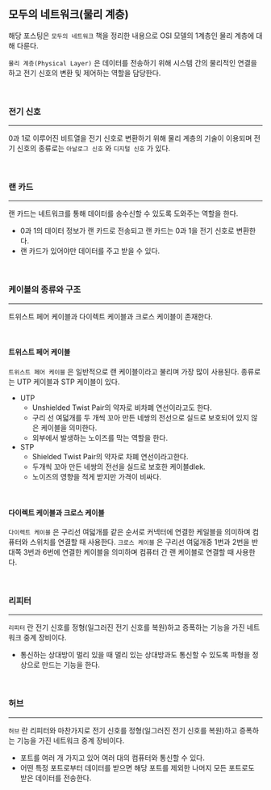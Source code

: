 ## 모두의 네트워크(물리 계층)

해당 포스팅은 `모두의 네트워크` 책을 정리한 내용으로 OSI 모델의 1계층인 물리 계층에 대해 다룬다.

`물리 계층(Physical Layer)` 은 데이터를 전송하기 위해 시스템 간의 물리적인 연결을 하고 전기 신호의 변환 및 제어하는 역할을 담당한다.

<br>

### 전기 신호
---

0과 1로 이루어진 비트열을 전기 신호로 변환하기 위해 물리 계층의 기술이 이용되며 전기 신호의 종류로는 `아날로그 신호` 와 `디지털 신호` 가 있다.

<br>

### 랜 카드
---

랜 카드는 네트워크를 통해 데이터를 송수신할 수 있도록 도와주는 역할을 한다.

- 0과 1의 데이터 정보가 랜 카드로 전송되고 랜 카드는 0과 1을 전기 신호로 변환한다.
- 랜 카드가 있어야만 데이터를 주고 받을 수 있다.

<br>

### 케이블의 종류와 구조
---

트위스트 페어 케이블과 다이렉트 케이블과 크로스 케이블이 존재한다.

<br>

#### 트위스트 페어 케이블

`트위스트 페어 케이블` 은 일반적으로 랜 케이블이라고 불리며 가장 많이 사용된다.
종류로는 UTP 케이블과 STP 케이블이 있다.

- UTP
  - Unshielded Twist Pair의 약자로 비차폐 연선이라고도 한다.
  - 구리 선 여덟개를 두 개씩 꼬아 만든 네쌍의 전선으로 실드로 보호되어 있지 않은 케이블을 의미한다.
  - 외부에서 발생하는 노이즈를 막는 역할을 한다.
- STP
  - Shielded Twist Pair의 약자로 차폐 연선이라고한다.
  -  두개씩 꼬아 만든 네쌍의 전선을 실드로 보호한 케이블dlek.
  -  노이즈의 영향을 적게 받지만 가격이 비싸다.

<br>

#### 다이렉트 케이블과 크로스 케이블

`다이렉트 케이블` 은 구리선 여덟개를 같은 순서로 커넥터에 연결한 케일블을 의미하며 컴퓨터와 스위치를 연결할 때 사용한다.
`크로스 케이블` 은 구리선 여덟개중 1번과 2번을 반대쪽 3번과 6번에 연결한 케이블을 의미하며 컴퓨터 간 랜 케이블로 연결할 때 사용한다.

<br>

### 리피터
---

`리피터` 란 전기 신호를 정형(일그러진 전기 신호를 복원)하고 증폭하는 기능을 가진 네트워크 중계 장비이다.

- 통신하는 상대방이 멀리 있을 때 멀리 있는 상대방과도 통신할 수 있도록 파형을 정상으로 만드는 기능을 한다.

<br>

### 허브
---

`허브` 란 리피터와 마찬가지로 전기 신호를 정형(일그러진 전기 신호를 복원)하고 증폭하는 기능을 가진 네트워크 중계 장비이다.

- 포트를 여러 개 가지고 있어 여러 대의 컴퓨터와 통신할 수 있다.
- 어떤 특정 포트로부터 데이터를 받으면 해당 포트를 제외한 나머지 모든 포트로도 받은 데이터를 전송한다.